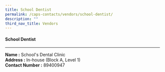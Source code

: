 ```yaml
---
title: School Dentist
permalink: /caps-contacts/vendors/school-dentist/
description: ""
third_nav_title: Vendors
---
```

#### School Dentist
---
**Name :** School's Dental Clinic
<br>
**Address :** In-house (Block A, Level 1)
<br>
**Contact Number :** 89400947